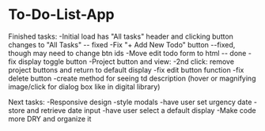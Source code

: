 # To-Do-List-App

Finished tasks:
-Initial load has "All tasks" header and clicking button changes to "All Tasks" -- fixed
-Fix "+ Add New Todo" button --fixed, though may need to change btn ids
-Move edit todo form to html -- done
-fix display toggle button
-Project button and view:
-2nd click: remove project buttons and return to default display
-fix edit button function
-fix delete button
-create method for seeing td description (hover or magnifying image/click for dialog box like in digital library)

Next tasks:
-Responsive design
-style modals
-have user set urgency date
-store and retrieve date input
-have user select a default display
-Make code more DRY and organize it
